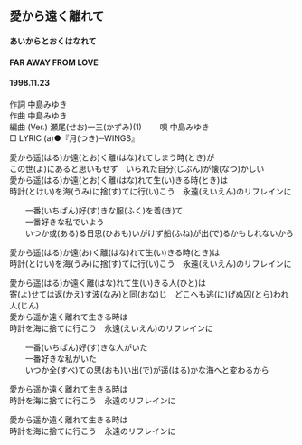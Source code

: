 ## 愛から遠く離れて
#### あいからとおくはなれて
#### FAR AWAY FROM LOVE
#### 1998.11.23


作詞     中島みゆき　　　　　   
作曲      中島みゆき  　　　   
編曲 (Ver.) 瀬尾(せお)一三(かずみ)(1)　　
唄     中島みゆき    
□ LYRIC (a)●『月(つき)─WINGS』  
  
愛から遥(はる)か遠(とお)く離(はな)れてしまう時(とき)が  
この世(よ)にあると思いもせず　いられた自分(じぶん)が懐(なつ)かしい  
愛から遥(はる)か遠(とお)く離(はな)れて生(い)きる時(とき)は  
時計(とけい)を海(うみ)に捨(す)てに行(い)こう　永遠(えいえん)のリフレインに  
  
　　一番(いちばん)好(す)きな服(ふく)を着(き)て  
　　一番好きな私でいよう  
　　いつか或(ある)る日思(ひおも)いがけず船(ふね)が出(で)るかもしれないから  
  
愛から遥(はる)か遠(お)く離(はな)れて生(い)きる時(とき)は  
時計(とけい)を海(うみ)に捨(す)てに行(い)こう　永遠(えいえん)のリフレインに  
  
愛から遥(はる)か遠く離(はな)れて生(い)きる人(ひと)は  
寄(よ)せては返(かえ)す波(なみ)と同(おな)じ　どこへも逃(に)げぬ囚(とら)われ人(じん)  
愛から遥か遠く離れて生きる時は  
時計を海に捨てに行こう　永遠(えいえん)のリフレインに  
  
　　一番(いちばん)好(す)きな人がいた  
　　一番好きな私がいた  
　　いつか全(すべ)ての思(おも)い出(で)が遥(はる)かな海へと変わるから  
  
愛から遥か遠く離れて生きる時は  
時計を海に捨てに行こう　永遠のリフレインに  
  
愛から遥か遠く離れて生きる時は  
時計を海に捨てに行こう　永遠のリフレインに  